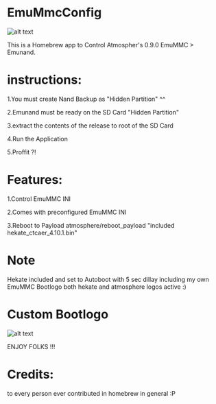 # EmuMmcConfig

![alt text](https://i.imgur.com/4BEIW5N.jpg)

This is a Homebrew app to Control Atmospher's 0.9.0 EmuMMC > Emunand.

# instructions:
1.You must create Nand Backup as "Hidden Partition" ^^

2.Emunand must be ready on the SD Card "Hidden Partition"

3.extract the contents of the release to root of the SD Card

4.Run the Application

5.Proffit ?!

# Features:
1.Control EmuMMC INI

2.Comes with preconfigured EmuMMC INI

3.Reboot to Payload atmosphere/reboot_payload "included hekate_ctcaer_4.10.1.bin"

# Note
Hekate included and set to Autoboot with 5 sec dillay including my own EmuMMC Bootlogo both hekate and atmosphere logos active :)

# Custom Bootlogo
![alt text](https://i.imgur.com/z4bH7Rl.jpg)

ENJOY FOLKS !!!

# Credits:
to every person ever contributed in homebrew in general :P
